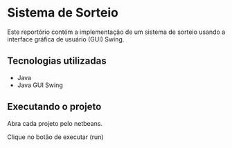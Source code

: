 # Sistema de Sorteio

Este reportório contém a implementação de um sistema de sorteio usando a interface gráfica de usuário (GUI) Swing.

## Tecnologias utilizadas

- Java
- Java GUI Swing

## Executando o projeto

Abra cada projeto pelo netbeans.

Clique no botão de executar (run)
